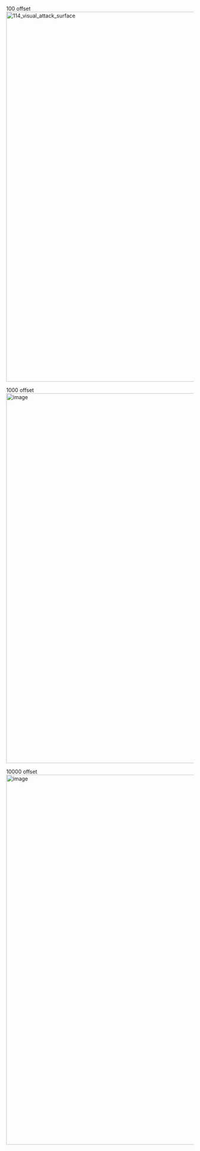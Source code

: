 100 offset
<img width="1778" height="992" alt="114_visual_attack_surface" src="https://github.com/user-attachments/assets/19bdc96b-afee-464e-bc9c-f5a75596b665" />

1000 offset
<img width="1778" height="992" alt="image" src="https://github.com/user-attachments/assets/1961bfc0-8733-4f7c-bd8b-4a5ac397cdc1" />

10000 offset
<img width="1778" height="992" alt="image" src="https://github.com/user-attachments/assets/f16f9b35-5a63-4456-92fb-99c5860f56f6" />
